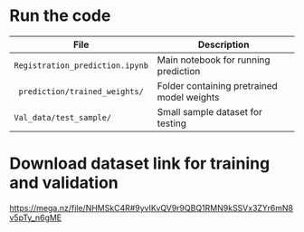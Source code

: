 
# Run the code

| File                            | Description                                |
| ------------------------------- | ------------------------------------------ |
| `Registration_prediction.ipynb` | Main notebook for running prediction       |
| ` prediction/trained_weights/`  | Folder containing pretrained model weights |
| `Val_data/test_sample/`         | Small sample dataset for testing           |
# Download dataset link for training and validation
https://mega.nz/file/NHMSkC4R#9yvIKvQV9r9QBQ1RMN9kSSVx3ZYr6mN8v5pTy_n6gME

